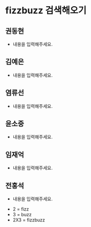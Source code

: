# fizzbuzz 검색해오기

## 권동현
- 내용을 입력해주세요.

## 김예은
- 내용을 입력해주세요.

## 염류선
- 내용을 입력해주세요.

## 윤소중
- 내용을 입력해주세요.

## 임재억
- 내용을 입력해주세요.

## 전홍석
- 내용을 입력해주세요.

* 2 = fizz
* 3 = buzz
* 2X3 = fizzbuzz


